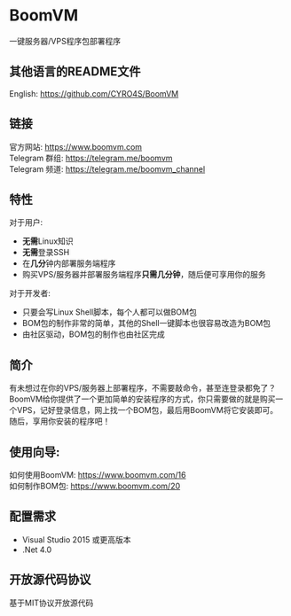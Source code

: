 # BoomVM
一键服务器/VPS程序包部署程序

## 其他语言的README文件  
English: https://github.com/CYRO4S/BoomVM

## 链接
官方网站: https://www.boomvm.com  
Telegram 群组: https://telegram.me/boomvm  
Telegram 频道: https://telegram.me/boomvm_channel  

## 特性  
对于用户:  
* **无需**Linux知识
* **无需**登录SSH
* 在**几分**钟内部署服务端程序
* 购买VPS/服务器并部署服务端程序**只需几分钟**，随后便可享用你的服务
  
对于开发者:
* 只要会写Linux Shell脚本，每个人都可以做BOM包
* BOM包的制作非常的简单，其他的Shell一键脚本也很容易改造为BOM包 
* 由社区驱动，BOM包的制作也由社区完成

## 简介  
有未想过在你的VPS/服务器上部署程序，不需要敲命令，甚至连登录都免了？  
BoomVM给你提供了一个更加简单的安装程序的方式，你只需要做的就是购买一个VPS，记好登录信息，网上找一个BOM包，最后用BoomVM将它安装即可。  
随后，享用你安装的程序吧！

## 使用向导:  
如何使用BoomVM: https://www.boomvm.com/16  
如何制作BOM包: https://www.boomvm.com/20  

## 配置需求  
* Visual Studio 2015 或更高版本  
* .Net 4.0  

## 开放源代码协议
基于MIT协议开放源代码  
